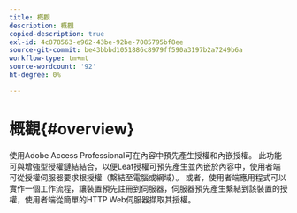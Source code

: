```yaml
---
title: 概觀
description: 概觀
copied-description: true
exl-id: 4c878563-e962-43be-92be-7085795bf8ee
source-git-commit: be43bbbd1051886c8979ff590a3197b2a7249b6a
workflow-type: tm+mt
source-wordcount: '92'
ht-degree: 0%

---
```


# 概觀{#overview}

使用Adobe Access Professional可在內容中預先產生授權和內嵌授權。 此功能可與增強型授權鏈結結合，以便Leaf授權可預先產生並內嵌於內容中，使用者端可從授權伺服器要求根授權（繫結至電腦或網域）。 或者，使用者端應用程式可以實作一個工作流程，讓裝置預先註冊到伺服器，伺服器預先產生繫結到該裝置的授權，使用者端從簡單的HTTP Web伺服器擷取其授權。
